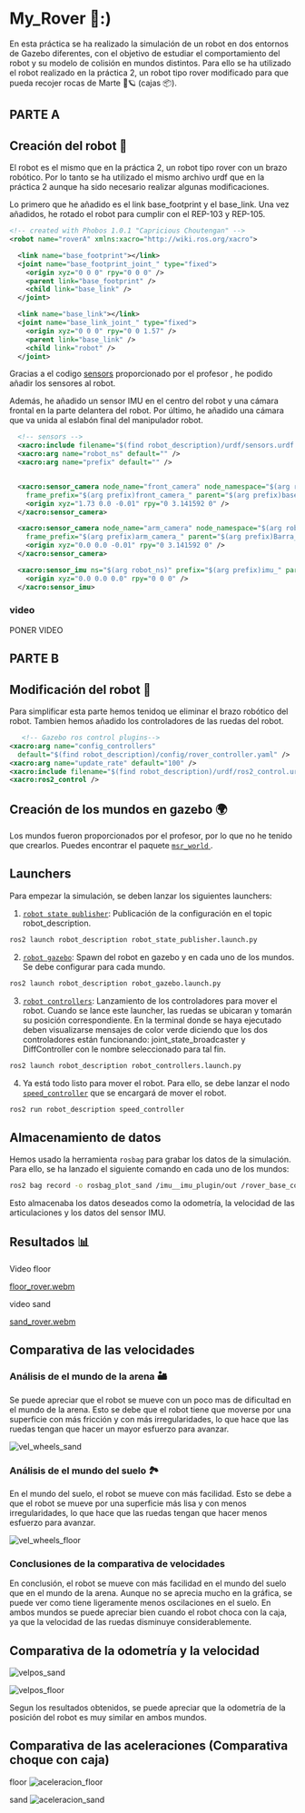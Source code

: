 # My_Rover 🚀:)

En esta práctica se ha realizado la simulación de un robot en dos entornos de Gazebo diferentes, con el objetivo de estudiar el comportamiento del robot y su modelo de colisión en mundos distintos. Para ello se ha utilizado el robot realizado en la práctica 2, un robot tipo rover modificado para que pueda recojer rocas de Marte 🚀🪐 (cajas 📦).

## PARTE A

## Creación del robot 🤖

El robot es el mismo que en la práctica 2, un robot tipo rover con un brazo robótico. Por lo tanto se ha utilizado el mismo archivo urdf que en la práctica 2 aunque ha sido necesario realizar algunas modificaciones.

Lo primero que he añadido es el link base_footprint y el base_link. Una vez añadidos, he rotado el robot para cumplir con el REP-103 y REP-105.

```xml
<!-- created with Phobos 1.0.1 "Capricious Choutengan" -->
<robot name="roverA" xmlns:xacro="http://wiki.ros.org/xacro">

  <link name="base_footprint"></link>
  <joint name="base_footprint_joint_" type="fixed">
    <origin xyz="0 0 0" rpy="0 0 0" />
    <parent link="base_footprint" />
    <child link="base_link" />
  </joint>

  <link name="base_link"></link>
  <joint name="base_link_joint_" type="fixed">
    <origin xyz="0 0 0" rpy="0 0 1.57" />
    <parent link="base_link" />
    <child link="robot" />
  </joint>
```

Gracias a el codigo [sensors](robot_description/urdf/sensors.urdf.xacro) proporcionado por el profesor , he podido añadir los sensores al robot.

Además, he añadido un sensor IMU en el centro del robot y una cámara frontal en la parte delantera del robot. Por último, he añadido una cámara que va unida al eslabón final del manipulador robot.

```xml
  <!-- sensors -->
  <xacro:include filename="$(find robot_description)/urdf/sensors.urdf.xacro" />
  <xacro:arg name="robot_ns" default="" />
  <xacro:arg name="prefix" default="" />


  <xacro:sensor_camera node_name="front_camera" node_namespace="$(arg robot_ns)"
    frame_prefix="$(arg prefix)front_camera_" parent="$(arg prefix)base_link">
    <origin xyz="1.73 0.0 -0.01" rpy="0 3.141592 0" />
  </xacro:sensor_camera>

  <xacro:sensor_camera node_name="arm_camera" node_namespace="$(arg robot_ns)"
    frame_prefix="$(arg prefix)arm_camera_" parent="$(arg prefix)Barra_pinza_fixed">
    <origin xyz="0.0 0.0 -0.01" rpy="0 3.141592 0" />
  </xacro:sensor_camera>

  <xacro:sensor_imu ns="$(arg robot_ns)" prefix="$(arg prefix)imu_" parent="$(arg prefix)robot">
    <origin xyz="0.0 0.0 0.0" rpy="0 0 0" />
  </xacro:sensor_imu>
```

### video

PONER VIDEO

## PARTE B

## Modificación del robot 🤖

Para simplificar esta parte hemos tenidoq ue eliminar el brazo robótico del robot. Tambien hemos añadido los controladores de las ruedas del robot.

```xml
   <!-- Gazebo ros control plugins-->
<xacro:arg name="config_controllers"
  default="$(find robot_description)/config/rover_controller.yaml" />
<xacro:arg name="update_rate" default="100" />
<xacro:include filename="$(find robot_description)/urdf/ros2_control.urdf.xacro" />
<xacro:ros2_control />
```

## Creación de los mundos en gazebo 🌍

Los mundos fueron proporcionados por el profesor, por lo que no he tenido que crearlos. Puedes encontrar el paquete [`msr_world` ](msr_world).

## Launchers

Para empezar la simulación, se deben lanzar los siguientes launchers:

1.  [`robot state publisher`](robot_description/launch/robot_state_publisher.launch.py): Publicación de la configuración en el topic robot_description.

```bash
ros2 launch robot_description robot_state_publisher.launch.py
```

2.  [`robot gazebo`](robot_description/launch/robot_gazebo.launch.py): Spawn del robot en gazebo y en cada uno de los mundos. Se debe configurar para cada mundo.

```bash
ros2 launch robot_description robot_gazebo.launch.py
```

3.  [`robot controllers`](robot_description/launch/robot_controllers.launch.py): Lanzamiento de los controladores para mover el robot. Cuando se lance este launcher, las ruedas se ubicaran y tomarán su posición correspondiente. En la terminal donde se haya ejecutado deben visualizarse mensajes de color verde diciendo que los dos controladores están funcionando: joint_state_broadcaster y DiffController con le nombre seleccionado para tal fin.

```bash
ros2 launch robot_description robot_controllers.launch.py
```

4.  Ya está todo listo para mover el robot. Para ello, se debe lanzar el nodo [`speed_controller`](robot_description/src/speed_controller.cpp) que se encargará de mover el robot.

```bash
ros2 run robot_description speed_controller
```

## Almacenamiento de datos

Hemos usado la herramienta `rosbag` para grabar los datos de la simulación. Para ello, se ha lanzado el siguiente comando en cada uno de los mundos:

```bash
ros2 bag record -o rosbag_plot_sand /imu__imu_plugin/out /rover_base_control/odom /joint_states
```

Esto almacenaba los datos deseados como la odometría, la velocidad de las articulaciones y los datos del sensor IMU.

## Resultados 📊

Video floor

[floor_rover.webm](https://github.com/jfisher2021/MyRover_Gazebo/assets/113594937/f11166cc-df0b-4b2a-8a60-18f306024a32)

video sand

[sand_rover.webm](https://github.com/jfisher2021/MyRover_Gazebo/assets/113594937/362d9f3a-d2d0-4682-874d-4696bad70ce8)

## Comparativa de las velocidades


### Análisis de el mundo de la arena 🏜️

Se puede apreciar que el robot se mueve con un poco mas de dificultad en el mundo de la arena. Esto se debe que el robot tiene que moverse por una superficie con más fricción y con más irregularidades, lo que hace que las ruedas tengan que hacer un mayor esfuerzo para avanzar. 

![vel_wheels_sand](https://github.com/jfisher2021/MyRover_Gazebo/assets/113594937/63ccb960-391b-4249-8732-fec89b5c690b)


### Análisis de el mundo del suelo 🏞️

En el mundo del suelo, el robot se mueve con más facilidad. Esto se debe a que el robot se mueve por una superficie más lisa y con menos irregularidades, lo que hace que las ruedas tengan que hacer menos esfuerzo para avanzar. 

![vel_wheels_floor](https://github.com/jfisher2021/MyRover_Gazebo/assets/113594937/d2674c61-c4bd-49d8-9b1e-a5be51d9542c)


### Conclusiones de la comparativa de velocidades

En conclusión, el robot se mueve con más facilidad en el mundo del suelo que en el mundo de la arena. Aunque no se aprecia mucho en la gráfica, se puede ver como tiene ligeramente menos oscilaciones en el suelo. En ambos mundos se puede apreciar bien cuando el robot choca con la caja, ya que la velocidad de las ruedas disminuye considerablemente.

## Comparativa de la odometría y la velocidad
![velpos_sand](https://github.com/jfisher2021/MyRover_Gazebo/assets/113594937/bba741e3-9a38-4f2b-9153-725826105b8f)

![velpos_floor](https://github.com/jfisher2021/MyRover_Gazebo/assets/113594937/580f0328-1258-4398-9c03-200081464e48)


Segun los resultados obtenidos, se puede apreciar que la odometría de la posición del robot es muy similar en ambos mundos.

## Comparativa de las aceleraciones (Comparativa choque con caja)

floor
![aceleracion_floor](https://github.com/jfisher2021/MyRover_Gazebo/assets/113594937/84fa5df8-5226-438a-9c5a-903027ad7099)

sand
![aceleracion_sand](https://github.com/jfisher2021/MyRover_Gazebo/assets/113594937/dd783ca7-5eab-4886-98f0-666e862d9b04)

